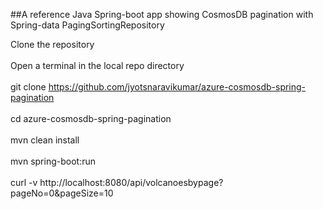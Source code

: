 ##A reference Java Spring-boot app showing CosmosDB pagination with Spring-data PagingSortingRepository

Clone the repository </br>  
Open a terminal in the local repo directory </br>  
git clone https://github.com/jyotsnaravikumar/azure-cosmosdb-spring-pagination </br>  
cd azure-cosmosdb-spring-pagination </br>  
mvn clean install </br>  
mvn spring-boot:run </br>  
curl -v http://localhost:8080/api/volcanoesbypage?pageNo=0&pageSize=10 </br>  
